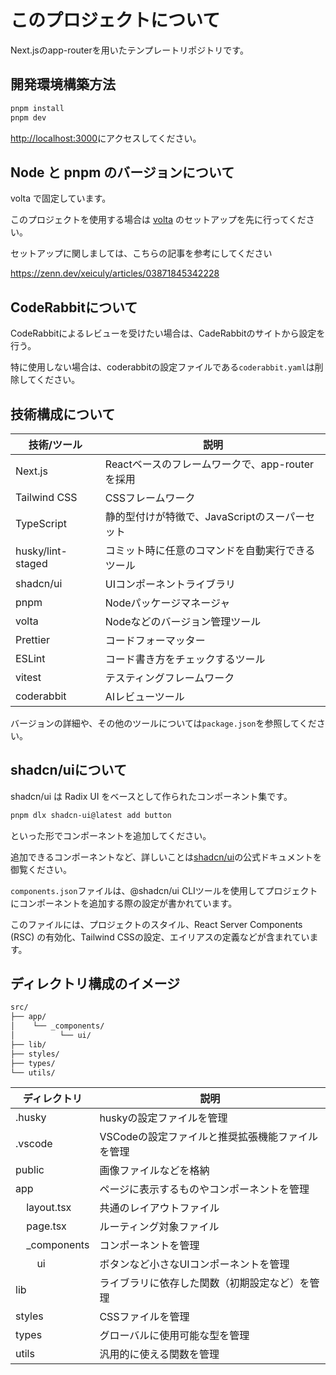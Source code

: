 # このプロジェクトについて

Next.jsのapp-routerを用いたテンプレートリポジトリです。

## 開発環境構築方法

```bash
pnpm install
pnpm dev
```

[http://localhost:3000](http://localhost:3000)にアクセスしてください。

## Node と pnpm のバージョンについて

volta で固定しています。

このプロジェクトを使用する場合は [volta](https://volta.sh/) のセットアップを先に行ってください。

セットアップに関しましては、こちらの記事を参考にしてください

https://zenn.dev/xeiculy/articles/03871845342228

## CodeRabbitについて

CodeRabbitによるレビューを受けたい場合は、CadeRabbitのサイトから設定を行う。

特に使用しない場合は、coderabbitの設定ファイルである`coderabbit.yaml`は削除してください。

## 技術構成について

| 技術/ツール       | 説明                                             |
| ----------------- | ------------------------------------------------ |
| Next.js           | Reactベースのフレームワークで、app-routerを採用  |
| Tailwind CSS      | CSSフレームワーク                                |
| TypeScript        | 静的型付けが特徴で、JavaScriptのスーパーセット   |
| husky/lint-staged | コミット時に任意のコマンドを自動実行できるツール |
| shadcn/ui         | UIコンポーネントライブラリ                       |
| pnpm              | Nodeパッケージマネージャ                         |
| volta             | Nodeなどのバージョン管理ツール                   |
| Prettier          | コードフォーマッター                             |
| ESLint            | コード書き方をチェックするツール                 |
| vitest            | テスティングフレームワーク                       |
| coderabbit        | AIレビューツール                                 |

バージョンの詳細や、その他のツールについては`package.json`を参照してください。

## shadcn/uiについて

shadcn/ui は Radix UI をベースとして作られたコンポーネント集です。

```bash
pnpm dlx shadcn-ui@latest add button
```

といった形でコンポーネントを追加してください。

追加できるコンポーネントなど、詳しいことは[shadcn/ui](https://ui.shadcn.com/)の公式ドキュメントを御覧ください。

`components.json`ファイルは、@shadcn/ui CLIツールを使用してプロジェクトにコンポーネントを追加する際の設定が書かれています。

このファイルには、プロジェクトのスタイル、React Server Components (RSC) の有効化、Tailwind CSSの設定、エイリアスの定義などが含まれています。

## ディレクトリ構成のイメージ

```sh
src/
├── app/
│    └── _components/
│          └── ui/
├── lib/
├── styles/
├── types/
└── utils/
```

| ディレクトリ                                       | 説明                                             |
| -------------------------------------------------- | ------------------------------------------------ |
| .husky                                             | huskyの設定ファイルを管理                        |
| .vscode                                            | VSCodeの設定ファイルと推奨拡張機能ファイルを管理 |
| public                                             | 画像ファイルなどを格納                           |
| app                                                | ページに表示するものやコンポーネントを管理       |
| &nbsp;&nbsp;&nbsp;&nbsp;layout.tsx                 | 共通のレイアウトファイル                         |
| &nbsp;&nbsp;&nbsp;&nbsp;page.tsx                   | ルーティング対象ファイル                         |
| &nbsp;&nbsp;&nbsp;&nbsp;\_components               | コンポーネントを管理                             |
| &nbsp;&nbsp;&nbsp;&nbsp;&nbsp;&nbsp;&nbsp;&nbsp;ui | ボタンなど小さなUIコンポーネントを管理           |
| lib                                                | ライブラリに依存した関数（初期設定など）を管理   |
| styles                                             | CSSファイルを管理                                |
| types                                              | グローバルに使用可能な型を管理                   |
| utils                                              | 汎用的に使える関数を管理                         |
